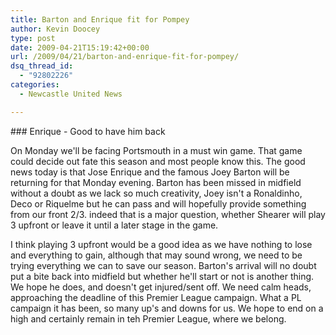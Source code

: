 ```yaml
---
title: Barton and Enrique fit for Pompey
author: Kevin Doocey
type: post
date: 2009-04-21T15:19:42+00:00
url: /2009/04/21/barton-and-enrique-fit-for-pompey/
dsq_thread_id:
  - "92802226"
categories:
  - Newcastle United News

---
```

### Enrique - Good to have him back

On Monday we'll be facing Portsmouth in a must win game. That game could decide out fate this season and most people know this. The good news today is that Jose Enrique and the famous Joey Barton will be returning for that Monday evening. Barton has been missed in midfield without a doubt as we lack so much creativity, Joey isn't a Ronaldinho, Deco or Riquelme but he can pass and will hopefully provide something from our front 2/3. indeed that is a major question, whether Shearer will play 3 upfront or leave it until a later stage in the game.

I think playing 3 upfront would be a good idea as we have nothing to lose and everything to gain, although that may sound wrong, we need to be trying everything we can to save our season. Barton's arrival will no doubt put a bite back into midfield but whether he'll start or not is another thing. We hope he does, and doesn't get injured/sent off. We need calm heads, approaching the deadline of this Premier League campaign. What a PL campaign it has been, so many up's and downs for us. We hope to end on a high and certainly remain in teh Premier League, where we belong.
